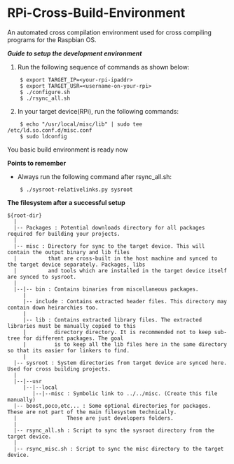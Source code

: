# RPi-Cross-Build-Environment
An automated cross compilation environment used for cross compiling programs for the Raspbian OS.

***Guide to setup the development environment***

1. Run the following sequence of commands as shown below:
```
	$ export TARGET_IP=<your-rpi-ipaddr>
	$ export TARGET_USR=<username-on-your-rpi>
	$ ./configure.sh
	$ ./rsync_all.sh
```
2. In your target device(RPi), run the following commands:
```
	$ echo "/usr/local/misc/lib" | sudo tee /etc/ld.so.conf.d/misc.conf
	$ sudo ldconfig
```
You basic build environment is ready now

**Points to remember**
* Always run the following command after rsync_all.sh:
```
	$ ./sysroot-relativelinks.py sysroot
```

**The filesystem after a successful setup**

```
${root-dir}
  |
  |-- Packages : Potential downloads directory for all packages required for building your projects.
  |
  |-- misc : Directory for sync to the target device. This will contain the output binary and lib files
  |          that are cross-built in the host machine and synced to the target device separately. Packages, libs
  |          and tools which are installed in the target device itself are synced to sysroot.
  |
  |--|-- bin : Contains binaries from miscellaneous packages.
     |
     |-- include : Contains extracted header files. This directory may contain down heirarchies too.
     |
     |-- lib : Contains extracted library files. The extracted libraries must be manually copied to this
     |         directory directory. It is recommended not to keep sub-tree for different packages. The goal
     |         is to keep all the lib files here in the same directory so that its easier for linkers to find.
     |
  |-- sysroot : System directories from target device are synced here. Used for cross building projects.
  |
  |--|--usr
     |--|--local
        |--|--misc : Symbolic link to ../../misc. (Create this file manually)
  |-- boost,poco,etc... : Some optional directories for packages. These are not part of the main filesystem technically.
  |                These are just developers folders.
  |
  |-- rsync_all.sh : Script to sync the sysroot directory from the target device.
  |
  |-- rsync_misc.sh : Script to sync the misc directory to the target device.
```
